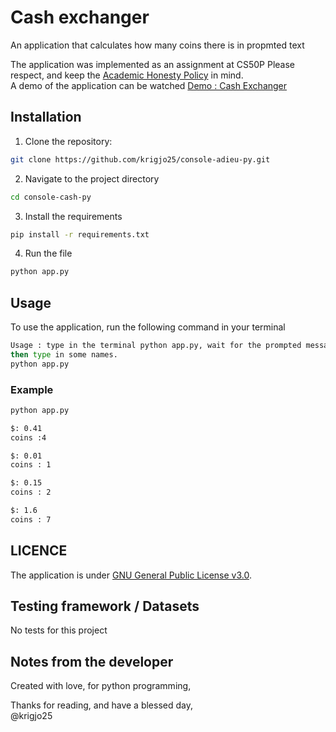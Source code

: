 # Cash exchanger
An application that calculates how many coins there is in propmted text

The application was implemented as an assignment at CS50P
Please respect, and keep the [Academic Honesty Policy](https://cs50.harvard.edu/x/2023/honesty/) in mind.<br>
A demo of the application can be watched [Demo : Cash Exchanger](https://cs50.harvard.edu/x/2024/psets/6/cash/)

## Installation
1. Clone the repository:
```sh
git clone https://github.com/krigjo25/console-adieu-py.git
```

2. Navigate to the project directory
```sh
cd console-cash-py
```

3. Install the requirements
```sh
pip install -r requirements.txt
```
4. Run the file
```sh
python app.py
```

##  Usage
To use the application, run the following command in your terminal

```sh
Usage : type in the terminal python app.py, wait for the prompted message
then type in some names.
python app.py
```

### Example
```sh
python app.py

$: 0.41
coins :4

$: 0.01
coins : 1

$: 0.15
coins : 2

$: 1.6
coins : 7

```

## LICENCE
The application is under [GNU General Public License v3.0](./LICENCE).

##  Testing framework  / Datasets
No tests for this project

## Notes from the developer
Created with love, for python programming,

Thanks for reading, and have a blessed day,<br>
@krigjo25